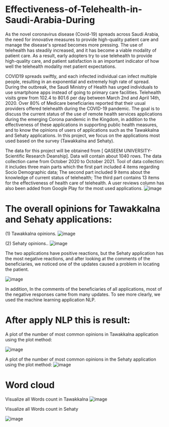 # Effectiveness-of-Telehealth-in-Saudi-Arabia-During
As the novel coronavirus disease (Covid-19) spreads across Saudi Arabia, the need for innovative measures to provide high-quality patient care and manage the disease's spread becomes more pressing. The use of telehealth has steadily increased, and it has become a viable modality of patient care. As a result, early adopters try to use telehealth to provide high-quality care, and patient satisfaction is an important indicator of how well the telehealth modality met patient expectations.

COVID19 spreads swiftly, and each infected individual can infect multiple people, resulting in an exponential and extremely high rate of spread. During the outbreak, the Saudi Ministry of Health has urged individuals to use smartphone apps instead of going to primary care facilities. Telehealth visits grew from 102.4 to 801.6 per day between March 2nd and April 14th, 2020. Over 80% of Medicare beneficiaries reported that their usual providers offered telehealth during the COVID-19 pandemic. The goal is to discuss the current status of the use of remote health services applications during the emerging Corona pandemic in the Kingdom, in addition to the effectiveness of these applications in supporting public health measures, and to know the opinions of users of applications such as the Tawakkalna and Sehaty applications. In this project, we focus on the applications most used based on the survey (Tawakkalna and Sehaty).

The data for this project will be obtained from [ QASEEM UNIVERSITY-Scientific Research Deanship]. Data will contain about 1040 rows. The data collection came from October 2020 to October 2021. Tool of data collection: it includes three main parts which the first part included 4 items regarding Socio Demographic data; The second part included 9 items about the knowledge of current status of telehealth; The third part contains 13 items for the effectiveness of health care of telehealth. A user reviews column has also been added from Google Play for the most used applications.
![image](https://user-images.githubusercontent.com/90681663/146362797-fa123f47-12bb-44f7-a367-e7b31736c4d3.png)
# The overall opinions for Tawakkalna and Sehaty applications:
(1) Tawakkalna opinions.
![image](https://user-images.githubusercontent.com/90681663/146362849-bf6aee0d-b6bb-4797-bf79-61d2c6e362fb.png)

(2) Sehaty opinions..
![image](https://user-images.githubusercontent.com/90681663/146362872-4bfa56d0-1531-4740-a705-92b97bb6d7e7.png)

The two applications have positive reactions, but the Sehaty application has the most negative reactions, and after looking at the comments of the beneficiaries, we noticed one of the updates caused a problem in locating the patient.

![image](https://user-images.githubusercontent.com/90681663/146362910-676f12ac-db13-4274-8e54-bdb41b0ecdad.png)


In addition, In the comments of the beneficiaries of all applications, most of the negative responses came from many updates. To see more clearly, we used the machine learning application NLP.

# After apply NLP this is result:
A plot of the number of most common opinions in Tawakkalna application using the plot method:

![image](https://user-images.githubusercontent.com/90681663/146362982-95b3160f-8737-4947-9bef-c5e0ff4e5140.png)

A plot of the number of most common opinions in the Sehaty application using the plot method:
![image](https://user-images.githubusercontent.com/90681663/146363006-a5cc4ce8-d416-4c8e-a141-a981e3daa0c1.png)

# Word cloud
Visualize all Words count in Tawakkalna 
![image](https://user-images.githubusercontent.com/90681663/146363058-932f8601-d3d4-4eba-b8cd-b4f4f0a18849.png)

Visualize all Words count in Sehaty

![image](https://user-images.githubusercontent.com/90681663/146363095-f568fc4c-659e-4bf6-87b6-6748ce98af08.png)
